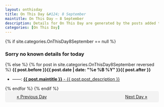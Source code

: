 ```yaml
---
layout: onthisday
title: On This Day &#124; 8 September
maintitle: On This Day — 8 September
description: Details for On This Day are generated by the posts added to the website so the content is subject to changes/updates over time.
categories: [On This Day]
---
```


{% if site.categories.OnThisDay8September == null %}
<h3>Sorry no known details for today</h3>
{% else %}
{% for post in site.categories.OnThisDay8September reversed %}
<strong>{{ post.before }}{{ post.date | date: "%e %B %Y" }}{{ post.after }}</strong>
<ul>
<li> ——: <a class="{{ post.class }}" href="{{ post.url }}"><strong>{{ post.maintitle }}</strong> - {{ post.post_description }}</a></li>
</ul>
{% endfor %}
{% endif %}
<br />
<div style="background-color: #f3f3f3; padding: 10px; border-radius: 5px; text-align: center; display: flex; justify-content: space-evenly;">
<a href="/onthisday/09/09-07">« Previous Day</a>
<span style="visibility:hidden;">[ Visit Leap Year February 29 ]</span>
<a href="/onthisday/09/09-09">Next Day »</a>
</div>
